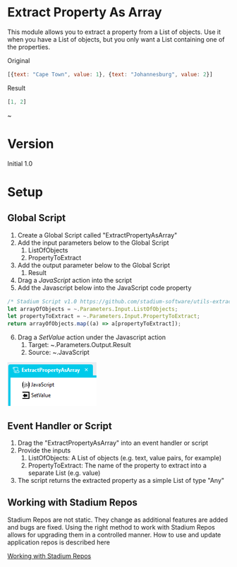 # Extract Property As Array <!-- omit in toc -->

This module allows you to extract a property from a List of objects. Use it when you have a List of objects, but you only want a List containing one of the properties. 

Original
```javascript
[{text: "Cape Town", value: 1}, {text: "Johannesburg", value: 2}]
```

Result
```javascript
[1, 2]
```

~[](images/View.gif)

# Version
Initial 1.0

# Setup

## Global Script
1. Create a Global Script called "ExtractPropertyAsArray"
2. Add the input parameters below to the Global Script
   1. ListOfObjects
   2. PropertyToExtract
3. Add the output parameter below to the Global Script
   1. Result
4. Drag a *JavaScript* action into the script
5. Add the Javascript below into the JavaScript code property
```javascript
/* Stadium Script v1.0 https://github.com/stadium-software/utils-extract-property-as-array */
let arrayOfObjects = ~.Parameters.Input.ListOfObjects;
let propertyToExtract = ~.Parameters.Input.PropertyToExtract;
return arrayOfObjects.map((a) => a[propertyToExtract]);
```
6. Drag a *SetValue* action under the Javascript action
   1. Target: ~.Parameters.Output.Result
   2. Source: ~.JavaScript

![](images/ScriptView.png)

## Event Handler or Script
1. Drag the "ExtractPropertyAsArray" into an event handler or script
2. Provide the inputs
   1. ListOfObjects: A List of objects (e.g. text, value pairs, for example)
   2. PropertyToExtract: The name of the property to extract into a separate List (e.g. value)
3. The script returns the extracted property as a simple List of type "Any"

## Working with Stadium Repos
Stadium Repos are not static. They change as additional features are added and bugs are fixed. Using the right method to work with Stadium Repos allows for upgrading them in a controlled manner. How to use and update application repos is described here 

[Working with Stadium Repos](https://github.com/stadium-software/samples-upgrading)
